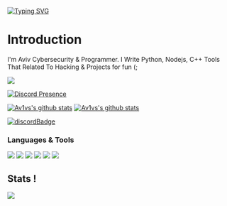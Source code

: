 <a href="https://git.io/typing-svg"><img src="https://readme-typing-svg.demolab.com?font=Fira+Code&size=30&pause=1000&width=435&lines=Aviv+/:;CYBER Security&Attacking;Programmer;" alt="Typing SVG" /></a>


# Introduction
I'm Aviv Cybersecurity & Programmer. I Write Python, Nodejs, C++ Tools That Related To Hacking & Projects for fun (;

<img src="https://media0.giphy.com/media/C4NdKtRaQE9m8/giphy.webp?cid=6c09b9521034b8fd75dde569f985dab98b6ec6ff86be509b&ep=v1_internal_gifs_gifId&rid=giphy.webp&ct=g"/>


[![Discord Presence](https://lanyard.cnrad.dev/api/921094593393618974?theme=dark&bg=000&animated=true&hideDiscrim=false&borderRadius=20px)](https://discord.com/users/921094593393618974)

[![Av1vs's github stats](https://github-readme-stats.vercel.app/api?username=Av1v7&count_private=true&show_icons=true&theme=dark)](https://github.com/Av1v7)
[![Av1vs's github stats](https://github-readme-stats.vercel.app/api/top-langs/?username=Av1v7&layout=compact&langs_count=25&theme=dark)](https://github.com/Av1v7)

[![discordBadge](https://img.shields.io/badge/Chat-Bot%20Service-7289d9?style=for-the-badge&logo=discord)](https://discord.gg/DGeBW6eWUj)

### Languages & Tools

[<img src="https://img.shields.io/badge/javascript-%23323330.svg?style=for-the-badge&logo=javascript&logoColor=%23F7DF1E" />](https://www.javascript.com/)
[<img src="https://img.shields.io/badge/java-%23ED8B00.svg?style=for-the-badge&logo=java&logoColor=white" />](https://java.com/en/) 
[<img src="https://img.shields.io/badge/python-3670A0?style=for-the-badge&logo=python&logoColor=ffdd54" />](https://www.python.org/)
[<img src="https://img.shields.io/badge/html5-%23E34F26.svg?style=for-the-badge&logo=html5&logoColor=white"/>](https://www.w3schools.com/html/) 
[<img src="https://img.shields.io/badge/node.js-6DA55F?style=for-the-badge&logo=node.js&logoColor=white"/>](https://nodejs.org/en/) 
[<img src="https://img.shields.io/badge/Visual%20Studio%20Code-0078d7.svg?style=for-the-badge&logo=visual-studio-code&logoColor=white"/>](https://code.visualstudio.com/) 

## Stats !
![](https://komarev.com/ghpvc/?username=Av1v7&color=blue)

